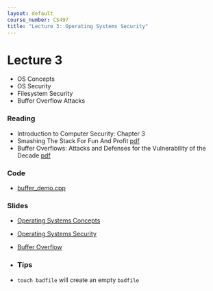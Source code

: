 ```yaml
---
layout: default
course_number: CS497
title: "Lecture 3: Operating Systems Security"
---
```


# Lecture 3

- OS Concepts
- OS Security
- Filesystem Security
- Buffer Overflow Attacks

### Reading 

- Introduction to Computer Security: Chapter 3
- Smashing The Stack For Fun And Profit [pdf](http://www-inst.eecs.berkeley.edu/~cs161/fa08/papers/stack_smashing.pdf)
- Buffer Overflows: Attacks and Defenses for the Vulnerability of the Decade [pdf](cowan.pdf)

### Code 
- [buffer_demo.cpp](buffer_demo.cpp)

### Slides

- [Operating Systems Concepts](Ch03-OS.pdf)
- [Operating Systems Security](Ch03-OSSec.pdf)
- [Buffer Overflow](Ch03-BufferOverflow.pdf)

- ### Tips

- ```touch badfile``` will create an empty ```badfile```
